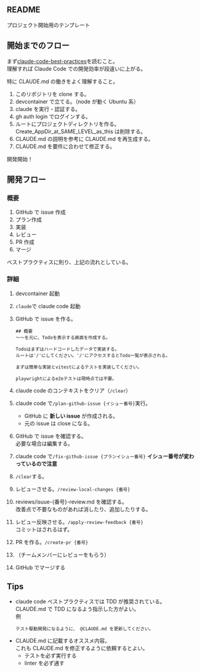 ## README

プロジェクト開始用のテンプレート

## 開始までのフロー

まず[claude-code-best-practices](https://www.anthropic.com/engineering/claude-code-best-practices)を読むこと。  
理解すれば Claude Code での開発効率が段違いに上がる。

特に CLAUDE.md の働きをよく理解すること。

1. このリポジトリを clone する。
1. devcontainer で立てる。（node が動く Ubuntu 系）
1. claude を実行・認証する。
1. gh auth login でログインする。
1. ルートにプロジェクトディレクトリを作る。  
   Create_AppDir_at_SAME_LEVEL_as_this は削除する。
1. CLAUDE.md の説明を参考に CLAUDE.md を再生成する。
1. CLAUDE.md を要件に合わせて修正する。

開発開始！

## 開発フロー

### 概要

1. GitHub で issue 作成
1. プラン作成
1. 実装
1. レビュー
1. PR 作成
1. マージ

ベストプラクティスに則り、上記の流れとしている。

### 詳細

1. devcontainer 起動
1. `claude`で claude code 起動
1. GitHub で issue を作る。

   ```
   ## 概要
   ～～を元に、Todoを表示する画面を作成する。

   Todoはまずはハードコードしたデータで実装する。
   ルートは'/'にしてください。'/'にアクセスするとTodo一覧が表示される。

   まずは簡単な実装とvitestによるテストを実装してください。

   playwrightによるe2eテストは現時点では不要。
   ```

1. claude code のコンテキストをクリア（`/clear`）
1. claude code で`/plan-github-issue {イシュー番号}`実行。
   - GitHub に **新しい issue** が作成される。
   - 元の issue は close になる。
1. GitHub で issue を確認する。  
   必要な場合は編集する。
1. claude code で`/fix-github-issue {プランイシュー番号}`
   **イシュー番号が変わっているので注意**  
1. `/clear`する。
1. レビューさせる。`/review-local-changes {番号}`
1. reviews/isuue-{番号}-review.md を確認する。  
   改善点で不要なものがあれば消したり、追加したりする。
1. レビュー反映させる。`/apply-review-feedback {番号}`  
   コミットはされるはず。
1. PR を作る。`/create-pr {番号}`
1. （チームメンバーにレビューをもらう）
1. GitHub でマージする

## Tips

- claude code ベストプラクティスでは TDD が推奨されている。  
  CLAUDE.md で TDD になるよう指示した方がよい。  
  例
  ```
  テスト駆動開発になるように、 @CLAUDE.md を更新してください。
  ```
- CLAUDE.md に記載するオススメ内容。  
  これも CLAUDE.md を修正するように依頼するとよい。
  - テストを必ず実行する
  - linter を必ず通す

